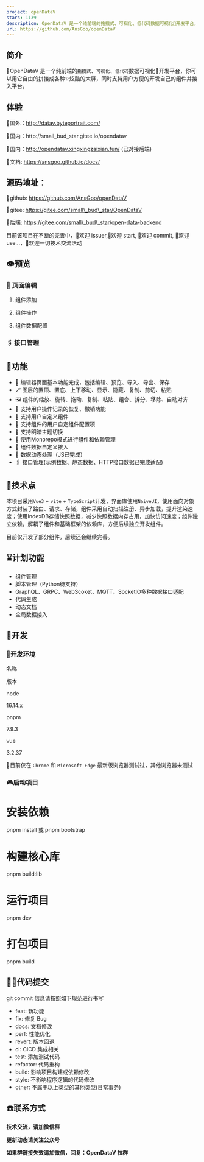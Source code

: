 ```yaml
---
project: openDataV
stars: 1139
description: OpenDataV 是一个纯前端的拖拽式、可视化、低代码数据可视化🌈开发平台，你可以用它自由的拼接成各种✨炫酷的大屏，同时支持用户方便的开发自己的组件并接入平台。
url: https://github.com/AnsGoo/openDataV
---
```


简介
--

🎃OpenDataV 是一个纯前端的`拖拽式`、`可视化`、`低代码`数据可视化🌈开发平台，你可以用它自由的拼接成各种✨炫酷的大屏，同时支持用户方便的开发自己的组件并接入平台。

体验
--

🧙国外：http://datav.byteportrait.com/

🧙国内：http://small\_bud\_star.gitee.io/opendatav

🧙国内：http://opendatav.xingxingzaixian.fun/ (已对接后端)

🧙文档: https://ansgoo.github.io/docs/

源码地址：
-----

🍨github: https://github.com/AnsGoo/openDataV

🍨gitee: https://gitee.com/small\_bud\_star/OpenDataV

🍨后端: https://gitee.com/small\_bud\_star/open-data-backend

目前该项目在不断的完善中，🎉欢迎 issuer,🌹欢迎 start, 🎨欢迎 commit, 🚀欢迎 use...，💪欢迎一切技术交流活动

👁️预览
-----

### 🤿 页面编辑

1.  组件添加
    
2.  组件操作
    
3.  组件数据配置
    

### 🖇️ 接口管理

💒功能
----

-   🎊 编辑器页面基本功能完成，包括编辑、预览、导入、导出、保存
-   🪄 图层的置顶、置底、上下移动、显示、隐藏、复制、剪切、粘贴
-   🖼️ 组件的缩放、旋转、拖动、复制、粘贴、组合、拆分、移除、自动对齐
-   🔮 支持用户操作记录的恢复、撤销功能
-   🧶 支持用户自定义组件
-   📔 支持组件的用户自定组件配置项
-   🏪 支持明暗主题切换
-   🧬 使用Monorepo模式进行组件和依赖管理
-   🧶 组件数据自定义接入
-   🔌 数据动态处理（JS已完成）
-   🖇️ 接口管理(示例数据、静态数据、HTTP接口数据已完成适配)

🎢技术点
-----

本项目采用`Vue3` + `vite` + `TypeScript`开发，界面库使用`NaiveUI`，使用面向对象方式封装了路由、请求、存储，组件采用自动扫描注册、异步加载，提升渲染速度；使用IndexDB存储快照数据，减少快照数据内存占用，加快访问速度；组件独立依赖，解耦了组件和基础框架的依赖库，方便后续独立开发组件。

目前仅开发了部分组件，后续还会继续完善。

⌛计划功能
-----

-   组件管理
-   脚本管理（Python待支持）
-   GraphQL、GRPC、WebScoket、MQTT、SocketIO多种数据接口适配
-   代码生成
-   动态文档
-   全局数据接入

💂开发
----

### 🧊开发环境

名称

版本

node

16.14.x

pnpm

7.9.3

vue

3.2.37

🚥目前仅在 `Chrome` 和 `Microsoft Edge` 最新版浏览器测试过，其他浏览器未测试

### 🎮启动项目

# 安装依赖
pnpm install
或
pnpm bootstrap

# 构建核心库

pnpm build:lib

# 运行项目

pnpm dev

# 打包项目
pnpm build

🧑‍💻代码提交
---------

git commit 信息请按照如下规范进行书写

-   feat: 新功能
-   fix: 修复 Bug
-   docs: 文档修改
-   perf: 性能优化
-   revert: 版本回退
-   ci: CICD 集成相关
-   test: 添加测试代码
-   refactor: 代码重构
-   build: 影响项目构建或依赖修改
-   style: 不影响程序逻辑的代码修改
-   other: 不属于以上类型的其他类型(日常事务)

☎️联系方式
------

**技术交流，请加微信群**

**更新动态请关注公众号**

**如果群链接失效请加微信，回复：OpenDataV 拉群**
